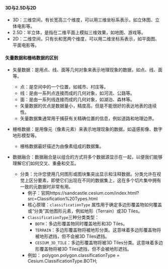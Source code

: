 #### 3D与2.5D与2D
- 3D：三维空间，有长宽高三个维度，可以用三维坐标系表示，如立体图、立体电影等。
- 2.5D：半立体，是指在二维平面上模拟三维效果，如地图、游戏等。
- 2D：二维空间，只有长和宽两个维度，可以用二维坐标系表示，如平面图、平面电影等。

#### 矢量数据和栅格数据的区别
- 矢量数据：是用点、线、面等几何对象来表示地理现象的数据，如点、线、面等。
    - 点：是空间中的一个位置，如城市、村庄等。
    - 线：是由一系列点连接而成的几何对象，如河流、公路等。
    - 面：是由一系列线连接而成的几何对象，如湖泊、森林等。
    - 矢量数据的优点是数据量小，精度高，但是不能很好的表达地表的连续性。
    - 矢量数据集通常用于捕获有关精确位置的信息，例如道路和地理边界。
- 栅格数据：是用像元（像素元素）来表示地理现象的数据，如遥感影像、数字地形模型等。
    - 栅格数据最好描述为由像素组成的数据集。

    
- 数据融合：数据融合是以组合的方式将多个数据源显示在一起，以便我们能够理解它们如何交叉、重叠和交互。 
    - 分类：允许您使用几何图形或图块集突出显示和注释数据。分类允许在视觉上区分要素，即使它们出现在不同的数据集上，这在多个切片集中拥有一致的元数据时非常有用。
      - 例子：官网https://sandcastle.cesium.com/index.html?src=Classification%20Types.html
      - 核心原理：`classificationType` 属性用于确定多边形覆盖物如何覆盖或“分类”其他图形元素，例如地形（Terrain）或3D Tiles。
      - `ClassificationType`三种分类类型：
        - `BOTH`：多边形覆盖物同时覆盖地形和3D Tiles。
        - `TERRAIN`：多边形覆盖物将被地形分类。这意味着多边形覆盖物将被地形遮挡，但不会被3D Tiles遮挡。
        - `CESIUM_3D_TILE`：多边形覆盖物将被3D Tiles分类。这意味着多边形覆盖物将被3D Tiles遮挡，但不会被地形遮挡。
      - 例如： polygon.polygon.classificationType = Cesium.ClassificationType.BOTH;

